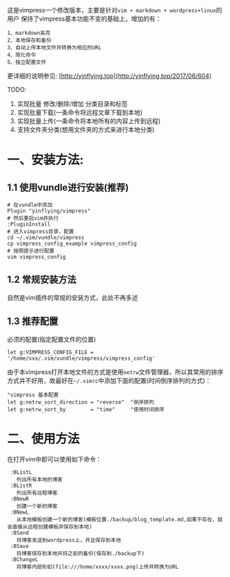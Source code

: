 这是vimpress一个修改版本，主要是针对`vim + markdown + wordpress+linux`的用户
保持了vimpress基本功能不变的基础上，增加的有：
```
1、markdown高亮
2、本地保存和备份
3、自动上传本地文件并转换为相应的URL
4、简化命令
5、独立配置文件
```
更详细的说明参见: [http://yinflying.top](http://yinflying.top/2017/06/604)

TODO:

1. 实现批量 修改/删除/增加 分类目录和标签
2. 实现批量下载(一条命令将远程文章下载到本地)
3. 实现批量上传(一条命令将本地所有的内容上传到远程)
4. 支持文件夹分类(想用文件夹的方式来进行本地分类)

# 一、安装方法:
## 1.1 使用vundle进行安装(推荐)
```
# 在vundle中添加
Plugin "yinflying/vimpress"
# 然后重启vim并执行
:PluginInstall
# 进入vimpress目录，配置
cd ~/.vim/vundle/vimpress
cp vimpress_config_example vimpress_config
# 按照提示进行配置
vim vimpress_config
```
## 1.2  常规安装方法
自然是vim插件的常规的安装方式，此处不再多述

## 1.3 推荐配置
必须的配置(指定配置文件的位置)
```
let g:VIMPRESS_CONFIG_FILE = '/home/xxx/.vim/vundle/vimpress/vimpress_config'
```
由于本vimpress打开本地文件的方式是使用`netrw`文件管理器，所以其常用的排序方式并不好用，故最好在`~/.vimrc`中添加下面的配置(时间倒序排列的方式)：
```
"vimpress 基本配置
let g:netrw_sort_direction = "reverse"  "倒序排列
let g:netrw_sort_by        = "time"     "使用时间排序
```
# 二、使用方法
在打开vim中即可以使用如下命令：
```
 :BListL
   列出所有本地的博客
 :BListR
   列出所有远程博客
 :BNewR
   创建一个新的博客
 :BNewL
   从本地模板创建一个新的博客(模板位置./backup/blog_template.md,如果不存在，就会直接从远程创建模板并保存到本地)
 :BSend
   将博客发送到wordpress上，并且保存到本地
 :BSave
   将博客保存到本地并将之前的备份(保存到./backup下)
 :BChangeL
   将博客内部形如(file:///home/xxxx/xxxx.png)上传并转换为URL
```
